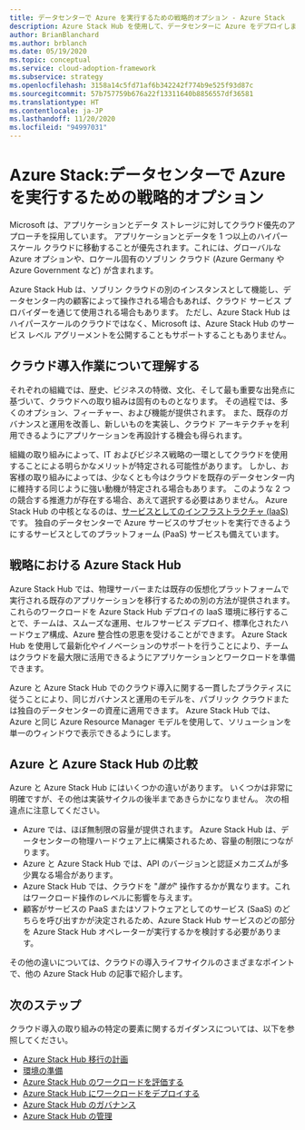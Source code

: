 ```yaml
---
title: データセンターで Azure を実行するための戦略的オプション - Azure Stack
description: Azure Stack Hub を使用して、データセンターに Azure をデプロイします。
author: BrianBlanchard
ms.author: brblanch
ms.date: 05/19/2020
ms.topic: conceptual
ms.service: cloud-adoption-framework
ms.subservice: strategy
ms.openlocfilehash: 3158a14c5fd71af6b342242f774b9e525f93d87c
ms.sourcegitcommit: 57b757759b676a22f13311640b8856557df36581
ms.translationtype: HT
ms.contentlocale: ja-JP
ms.lasthandoff: 11/20/2020
ms.locfileid: "94997031"
---
```

# <a name="azure-stack-a-strategic-option-for-running-azure-in-your-datacenter"></a>Azure Stack:データセンターで Azure を実行するための戦略的オプション

Microsoft は、アプリケーションとデータ ストレージに対してクラウド優先のアプローチを採用しています。 アプリケーションとデータを 1 つ以上のハイパースケール クラウドに移動することが優先されます。これには、グローバルな Azure オプションや、ロケール固有のソブリン クラウド (Azure Germany や Azure Government など) が含まれます。

Azure Stack Hub は、ソブリン クラウドの別のインスタンスとして機能し、データセンター内の顧客によって操作される場合もあれば、クラウド サービス プロバイダーを通じて使用される場合もあります。 ただし、Azure Stack Hub はハイパースケールのクラウドではなく、Microsoft は、Azure Stack Hub のサービス レベル アグリーメントを公開することもサポートすることもありません。

## <a name="understand-your-cloud-journey"></a>クラウド導入作業について理解する

それぞれの組織では、歴史、ビジネスの特徴、文化、そして最も重要な出発点に基づいて、クラウドへの取り組みは固有のものとなります。 その過程では、多くのオプション、フィーチャー、および機能が提供されます。 また、既存のガバナンスと運用を改善し、新しいものを実装し、クラウド アーキテクチャを利用できるようにアプリケーションを再設計する機会も得られます。

組織の取り組みによって、IT およびビジネス戦略の一環としてクラウドを使用することによる明らかなメリットが特定される可能性があります。 しかし、お客様の取り組みによっては、少なくとも今はクラウドを既存のデータセンター内に維持する同じように強い動機が特定される場合もあります。 このような 2 つの競合する推進力が存在する場合、あえて選択する必要はありません。 Azure Stack Hub の中核となるのは、[サービスとしてのインフラストラクチャ (IaaS)](https://azure.microsoft.com/blog/azure-stack-iaas-part-one) です。 独自のデータセンターで Azure サービスのサブセットを実行できるようにするサービスとしてのプラットフォーム (PaaS) サービスも備えています。

## <a name="azure-stack-hub-in-your-strategy"></a>戦略における Azure Stack Hub

Azure Stack Hub では、物理サーバーまたは既存の仮想化プラットフォームで実行される既存のアプリケーションを移行するための別の方法が提供されます。 これらのワークロードを Azure Stack Hub デプロイの IaaS 環境に移行することで、チームは、スムーズな運用、セルフサービス デプロイ、標準化されたハードウェア構成、Azure 整合性の恩恵を受けることができます。 Azure Stack Hub を使用して最新化やイノベーションのサポートを行うことにより、チームはクラウドを最大限に活用できるようにアプリケーションとワークロードを準備できます。

Azure と Azure Stack Hub でのクラウド導入に関する一貫したプラクティスに従うことにより、同じガバナンスと運用のモデルを、パブリック クラウドまたは独自のデータセンターの資産に適用できます。 Azure Stack Hub では、Azure と同じ Azure Resource Manager モデルを使用して、ソリューションを単一のウィンドウで表示できるようにします。

## <a name="compare-azure-with-azure-stack-hub"></a>Azure と Azure Stack Hub の比較

Azure と Azure Stack Hub にはいくつかの違いがあります。 いくつかは非常に明確ですが、その他は実装サイクルの後半まであきらかになりません。 次の相違点に注意してください。

- Azure では、ほぼ無制限の容量が提供されます。 Azure Stack Hub は、データセンターの物理ハードウェア上に構築されるため、容量の制限につながります。
- Azure と Azure Stack Hub では、API のバージョンと認証メカニズムが多少異なる場合があります。
- Azure Stack Hub では、クラウドを "_誰が_" 操作するかが異なります。これはワークロード操作のレベルに影響を与えます。
- 顧客がサービスの PaaS またはソフトウェアとしてのサービス (SaaS) のどちらを呼び出すかが決定されるため、Azure Stack Hub サービスのどの部分を Azure Stack Hub オペレーターが実行するかを検討する必要があります。

その他の違いについては、クラウドの導入ライフサイクルのさまざまなポイントで、他の Azure Stack Hub の記事で紹介します。

## <a name="next-steps"></a>次のステップ

クラウド導入の取り組みの特定の要素に関するガイダンスについては、以下を参照してください。

- [Azure Stack Hub 移行の計画](./plan.md)
- [環境の準備](./ready.md)
- [Azure Stack Hub のワークロードを評価する](./migrate-assess.md)
- [Azure Stack Hub にワークロードをデプロイする](./migrate-deploy.md)
- [Azure Stack Hub のガバナンス](./govern.md)
- [Azure Stack Hub の管理](./manage.md)
